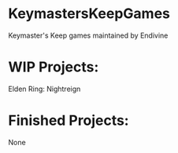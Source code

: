 # KeymastersKeepGames
Keymaster's Keep games maintained by Endivine

# WIP Projects:
Elden Ring: Nightreign

# Finished Projects:
None

